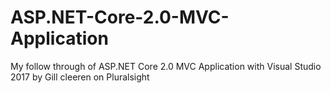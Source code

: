 # ASP.NET-Core-2.0-MVC-Application
My follow through of ASP.NET Core 2.0 MVC Application with Visual Studio 2017 by Gill cleeren on Pluralsight
